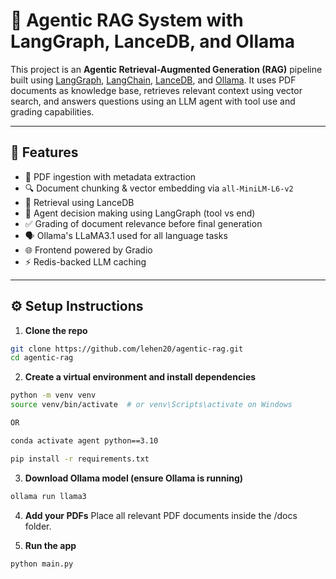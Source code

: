 # 🧠 Agentic RAG System with LangGraph, LanceDB, and Ollama

This project is an **Agentic Retrieval-Augmented Generation (RAG)** pipeline built using [LangGraph](https://github.com/langchain-ai/langgraph), [LangChain](https://github.com/langchain-ai/langchain), [LanceDB](https://github.com/lancedb/lancedb), and [Ollama](https://ollama.com/). It uses PDF documents as knowledge base, retrieves relevant context using vector search, and answers questions using an LLM agent with tool use and grading capabilities.

---

## 🚀 Features

- 📁 PDF ingestion with metadata extraction
- 🔍 Document chunking & vector embedding via `all-MiniLM-L6-v2`
- 🧠 Retrieval using LanceDB
- 🔄 Agent decision making using LangGraph (tool vs end)
- ✅ Grading of document relevance before final generation
- 🗣️ Ollama's LLaMA3.1 used for all language tasks
- 🌐 Frontend powered by Gradio
- ⚡ Redis-backed LLM caching

---

## ⚙️ Setup Instructions

1. **Clone the repo**  
```bash
git clone https://github.com/lehen20/agentic-rag.git
cd agentic-rag

```
2. **Create a virtual environment and install dependencies**

```bash
python -m venv venv
source venv/bin/activate  # or venv\Scripts\activate on Windows

OR 

conda activate agent python==3.10

pip install -r requirements.txt
```
3. **Download Ollama model (ensure Ollama is running)**

```bash
ollama run llama3
```
4. **Add your PDFs**
Place all relevant PDF documents inside the /docs folder.

5. **Run the app**

```bash
python main.py